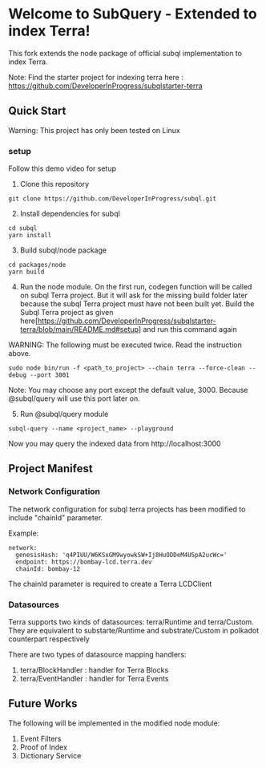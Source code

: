 # Welcome to SubQuery - Extended to index Terra!

This fork extends the node package of official subql implementation to index Terra. 

Note: Find the starter project for indexing terra here : https://github.com/DeveloperInProgress/subqlstarter-terra

## Quick Start

Warning: This project has only been tested on Linux

### setup

Follow this demo video for setup

1. Clone this repository

`git clone https://github.com/DeveloperInProgress/subql.git`

2. Install dependencies for subql

```
cd subql
yarn install
```

3. Build subql/node package

```
cd packages/node
yarn build
```

4. Run the node module. On the first run, codegen function will be called on subql Terra project. But it will ask for the missing build folder later because the subql Terra project must have not been built yet. Build the Subql Terra project as given here[https://github.com/DeveloperInProgress/subqlstarter-terra/blob/main/README.md#setup] and run this command again

WARNING: The following must be executed twice. Read the instruction above.

`sudo node bin/run -f <path_to_project> --chain terra --force-clean --debug --port 3001`

Note: You may choose any port except the default value, 3000. Because @subql/query will use this port later on.


5. Run @subql/query module

`subql-query --name <project_name> --playground`

Now you may query the indexed data from http://localhost:3000

## Project Manifest

### Network Configuration

The network configuration for subql terra projects has been modified to include "chainId" parameter. 

Example:

```
network:
  genesisHash: 'q4PIUU/W6KSxGM9wyowkSW+Ij8HuODDeM4USpA2ucWc='
  endpoint: https://bombay-lcd.terra.dev
  chainId: bombay-12
```

The chainId parameter is required to create a Terra LCDClient

### Datasources

Terra supports two kinds of datasources: terra/Runtime and terra/Custom. They are equivalent to substarte/Runtime and substrate/Custom in polkadot counterpart respectively

There are two types of datasource mapping handlers:

1. terra/BlockHandler : handler for Terra Blocks
2. terra/EventHandler : handler for Terra Events

## Future Works

The following will be implemented in the modified node module:

1. Event Filters
2. Proof of Index
3. Dictionary Service

